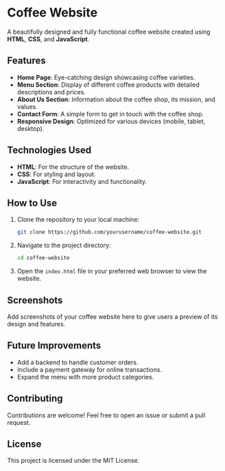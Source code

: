 
# Coffee Website

A beautifully designed and fully functional coffee website created using **HTML**, **CSS**, and **JavaScript**.

## Features

- **Home Page**: Eye-catching design showcasing coffee varieties.
- **Menu Section**: Display of different coffee products with detailed descriptions and prices.
- **About Us Section**: Information about the coffee shop, its mission, and values.
- **Contact Form**: A simple form to get in touch with the coffee shop.
- **Responsive Design**: Optimized for various devices (mobile, tablet, desktop).

## Technologies Used

- **HTML**: For the structure of the website.
- **CSS**: For styling and layout.
- **JavaScript**: For interactivity and functionality.

## How to Use

1. Clone the repository to your local machine:

   ```bash
   git clone https://github.com/yourusername/coffee-website.git
   ```

2. Navigate to the project directory:

   ```bash
   cd coffee-website
   ```

3. Open the `index.html` file in your preferred web browser to view the website.

## Screenshots

Add screenshots of your coffee website here to give users a preview of its design and features.

## Future Improvements

- Add a backend to handle customer orders.
- Include a payment gateway for online transactions.
- Expand the menu with more product categories.

## Contributing

Contributions are welcome! Feel free to open an issue or submit a pull request.

## License

This project is licensed under the MIT License.
